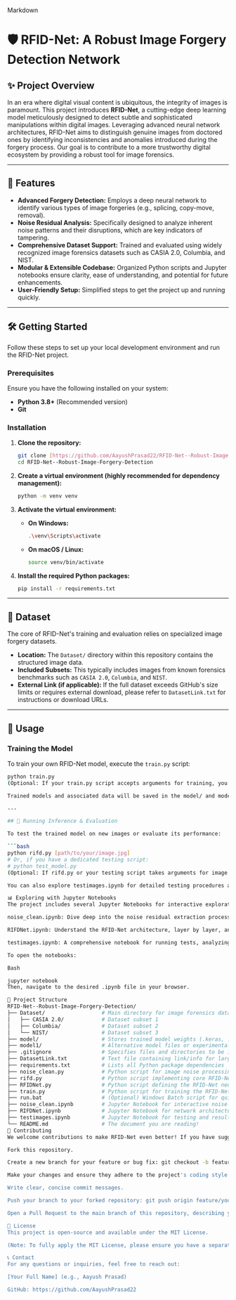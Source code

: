 Markdown

# 🛡️ RFID-Net: A Robust Image Forgery Detection Network

## ✨ Project Overview

In an era where digital visual content is ubiquitous, the integrity of images is paramount. This project introduces **RFID-Net**, a cutting-edge deep learning model meticulously designed to detect subtle and sophisticated manipulations within digital images. Leveraging advanced neural network architectures, RFID-Net aims to distinguish genuine images from doctored ones by identifying inconsistencies and anomalies introduced during the forgery process. Our goal is to contribute to a more trustworthy digital ecosystem by providing a robust tool for image forensics.

---

## 🚀 Features

* **Advanced Forgery Detection:** Employs a deep neural network to identify various types of image forgeries (e.g., splicing, copy-move, removal).
* **Noise Residual Analysis:** Specifically designed to analyze inherent noise patterns and their disruptions, which are key indicators of tampering.
* **Comprehensive Dataset Support:** Trained and evaluated using widely recognized image forensics datasets such as CASIA 2.0, Columbia, and NIST.
* **Modular & Extensible Codebase:** Organized Python scripts and Jupyter notebooks ensure clarity, ease of understanding, and potential for future enhancements.
* **User-Friendly Setup:** Simplified steps to get the project up and running quickly.

---

## 🛠️ Getting Started

Follow these steps to set up your local development environment and run the RFID-Net project.

### Prerequisites

Ensure you have the following installed on your system:

* **Python 3.8+** (Recommended version)
* **Git**

### Installation

1.  **Clone the repository:**
    ```bash
    git clone [https://github.com/AayushPrasad22/RFID-Net--Robust-Image-Forgery-Detection.git](https://github.com/AayushPrasad22/RFID-Net--Robust-Image-Forgery-Detection.git)
    cd RFID-Net--Robust-Image-Forgery-Detection
    ```

2.  **Create a virtual environment (highly recommended for dependency management):**
    ```bash
    python -m venv venv
    ```

3.  **Activate the virtual environment:**
    * **On Windows:**
        ```bash
        .\venv\Scripts\activate
        ```
    * **On macOS / Linux:**
        ```bash
        source venv/bin/activate
        ```

4.  **Install the required Python packages:**
    ```bash
    pip install -r requirements.txt
    ```

---

## 📂 Dataset

The core of RFID-Net's training and evaluation relies on specialized image forgery datasets.

* **Location:** The `Dataset/` directory within this repository contains the structured image data.
* **Included Subsets:** This typically includes images from known forensics benchmarks such as `CASIA 2.0`, `Columbia`, and `NIST`.
* **External Link (if applicable):** If the full dataset exceeds GitHub's size limits or requires external download, please refer to `DatasetLink.txt` for instructions or download URLs.

---

## 🚀 Usage

### Training the Model

To train your own RFID-Net model, execute the `train.py` script:

```bash
python train.py
(Optional: If your train.py script accepts arguments for training, you can provide examples here, e.g., python train.py --epochs 100 --batch_size 32)

Trained models and associated data will be saved in the model/ and model1/ directories.

---

## 🔬 Running Inference & Evaluation

To test the trained model on new images or evaluate its performance:

```bash
python rifd.py [path/to/your/image.jpg]
# Or, if you have a dedicated testing script:
# python test_model.py
(Optional: If rifd.py or your testing script takes arguments for image paths, output directories, etc., explain them here.)

You can also explore testimages.ipynb for detailed testing procedures and visualization of results.

📊 Exploring with Jupyter Notebooks
The project includes several Jupyter Notebooks for interactive exploration, development, and analysis:

noise_clean.ipynb: Dive deep into the noise residual extraction process and data preparation.

RIFDNet.ipynb: Understand the RFID-Net architecture, layer by layer, and experiment with its components.

testimages.ipynb: A comprehensive notebook for running tests, analyzing outputs, and visualizing forgery detection results.

To open the notebooks:

Bash

jupyter notebook
Then, navigate to the desired .ipynb file in your browser.

📁 Project Structure
RFID-Net--Robust-Image-Forgery-Detection/
├── Dataset/                  # Main directory for image forensics datasets
│   ├── CASIA 2.0/            # Dataset subset 1
│   ├── Columbia/             # Dataset subset 2
│   └── NIST/                 # Dataset subset 3
├── model/                    # Stores trained model weights (.keras, .pckl) and preprocessed data arrays (.npy)
├── model1/                   # Alternative model files or experimental checkpoints
├── .gitignore                # Specifies files and directories to be ignored by Git
├── DatasetLink.txt           # Text file containing link/info for larger external dataset (if used)
├── requirements.txt          # Lists all Python package dependencies
├── noise_clean.py            # Python script for image noise processing
├── rifd.py                   # Python script implementing core RFID-Net logic (e.g., inference)
├── RFIDNet.py                # Python script defining the RFID-Net neural network architecture
├── train.py                  # Python script for training the RFID-Net model
├── run.bat                   # (Optional) Windows Batch script for quick execution of common tasks
├── noise_clean.ipynb         # Jupyter Notebook for interactive noise analysis
├── RIFDNet.ipynb             # Jupyter Notebook for network architecture exploration
├── testimages.ipynb          # Jupyter Notebook for testing and result visualization
└── README.md                 # The document you are reading!
🤝 Contributing
We welcome contributions to make RFID-Net even better! If you have suggestions for improvements, bug fixes, or new features, please follow these steps:

Fork this repository.

Create a new branch for your feature or bug fix: git checkout -b feature/your-feature-name

Make your changes and ensure they adhere to the project's coding style.

Write clear, concise commit messages.

Push your branch to your forked repository: git push origin feature/your-feature-name

Open a Pull Request to the main branch of this repository, describing your changes in detail.

📄 License
This project is open-source and available under the MIT License.

(Note: To fully apply the MIT License, please ensure you have a separate file named LICENSE (no extension) in your repository's root directory containing the full MIT License text. If you don't have one, you can add it directly via GitHub or create it locally and push it.)

📞 Contact
For any questions or inquiries, feel free to reach out:

[Your Full Name] (e.g., Aayush Prasad)

GitHub: https://github.com/AayushPrasad22
